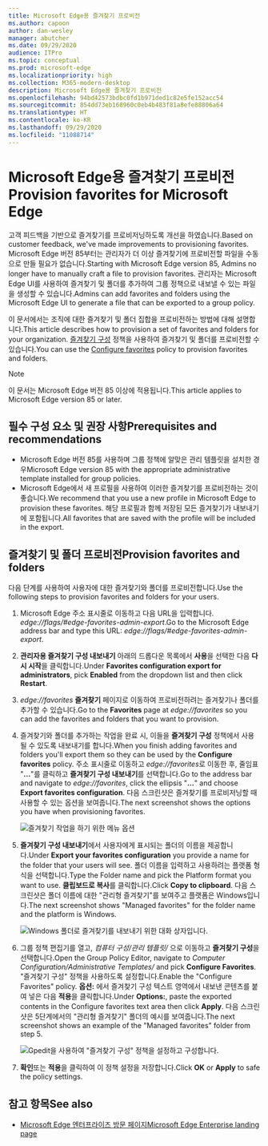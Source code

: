 ```yaml
---
title: Microsoft Edge용 즐겨찾기 프로비전
ms.author: capoon
author: dan-wesley
manager: abutcher
ms.date: 09/29/2020
audience: ITPro
ms.topic: conceptual
ms.prod: microsoft-edge
ms.localizationpriority: high
ms.collection: M365-modern-desktop
description: Microsoft Edge용 즐겨찾기 프로비전
ms.openlocfilehash: 94bd42573bdbc0fd1b971ded1c82e5fe152acc54
ms.sourcegitcommit: 854dd73eb168960c0eb4b483f81a8efe88806a64
ms.translationtype: HT
ms.contentlocale: ko-KR
ms.lasthandoff: 09/29/2020
ms.locfileid: "11088714"
---
```

# <span data-ttu-id="f4f42-103">Microsoft Edge용 즐겨찾기 프로비전</span><span class="sxs-lookup"><span data-stu-id="f4f42-103">Provision favorites for Microsoft Edge</span></span>

<span data-ttu-id="f4f42-104">고객 피드백을 기반으로 즐겨찾기를 프로비저닝하도록 개선을 하였습니다.</span><span class="sxs-lookup"><span data-stu-id="f4f42-104">Based on customer feedback, we've made improvements to provisioning favorites.</span></span> <span data-ttu-id="f4f42-105">Microsoft Edge 버전 85부터는 관리자가 더 이상 즐겨찾기에 프로비전할 파일을 수동으로 만들 필요가 없습니다.</span><span class="sxs-lookup"><span data-stu-id="f4f42-105">Starting with Microsoft Edge version 85, Admins no longer have to manually craft a file to provision favorites.</span></span> <span data-ttu-id="f4f42-106">관리자는 Microsoft Edge UI를 사용하여 즐겨찾기 및 폴더를 추가하여 그룹 정책으로 내보낼 수 있는 파일을 생성할 수 있습니다.</span><span class="sxs-lookup"><span data-stu-id="f4f42-106">Admins can add favorites and folders using the Microsoft Edge UI to generate a file that can be exported to a group policy.</span></span>

<span data-ttu-id="f4f42-107">이 문서에서는 조직에 대한 즐겨찾기 및 폴더 집합을 프로비전하는 방법에 대해 설명합니다.</span><span class="sxs-lookup"><span data-stu-id="f4f42-107">This article describes how to provision a set of favorites and folders for your organization.</span></span> <span data-ttu-id="f4f42-108">[즐겨찾기 구성](https://docs.microsoft.com//DeployEdge/microsoft-edge-policies#configure-favorites) 정책을 사용하여 즐겨찾기 및 폴더를 프로비전할 수 있습니다.</span><span class="sxs-lookup"><span data-stu-id="f4f42-108">You can use the [Configure favorites](https://docs.microsoft.com//DeployEdge/microsoft-edge-policies#configure-favorites) policy to provision favorites and folders.</span></span>

> [!NOTE]
> <span data-ttu-id="f4f42-109">이 문서는 Microsoft Edge 버전 85 이상에 적용됩니다.</span><span class="sxs-lookup"><span data-stu-id="f4f42-109">This article applies to Microsoft Edge version 85 or later.</span></span>

## <span data-ttu-id="f4f42-110">필수 구성 요소 및 권장 사항</span><span class="sxs-lookup"><span data-stu-id="f4f42-110">Prerequisites and recommendations</span></span>

- <span data-ttu-id="f4f42-111">Microsoft Edge 버전 85를 사용하며 그룹 정책에 알맞은 관리 템플릿을 설치한 경우</span><span class="sxs-lookup"><span data-stu-id="f4f42-111">Microsoft Edge version 85 with the appropriate administrative template installed for group policies.</span></span>
- <span data-ttu-id="f4f42-112">Microsoft Edge에서 새 프로필을 사용하여 이러한 즐겨찾기를 프로비전하는 것이 좋습니다.</span><span class="sxs-lookup"><span data-stu-id="f4f42-112">We recommend that you use a new profile in Microsoft Edge to provision these favorites.</span></span> <span data-ttu-id="f4f42-113">해당 프로필과 함께 저장된 모든 즐겨찾기가 내보내기에 포함됩니다.</span><span class="sxs-lookup"><span data-stu-id="f4f42-113">All favorites that are saved with the profile will be included in the export.</span></span>  

## <span data-ttu-id="f4f42-114">즐겨찾기 및 폴더 프로비전</span><span class="sxs-lookup"><span data-stu-id="f4f42-114">Provision favorites and folders</span></span>

<span data-ttu-id="f4f42-115">다음 단계를 사용하여 사용자에 대한 즐겨찾기와 폴더를 프로비전합니다.</span><span class="sxs-lookup"><span data-stu-id="f4f42-115">Use the following steps to provision favorites and folders for your users.</span></span>

1. <span data-ttu-id="f4f42-116">Microsoft Edge 주소 표시줄로 이동하고 다음 URL을 입력합니다. *edge://flags/#edge-favorites-admin-export*.</span><span class="sxs-lookup"><span data-stu-id="f4f42-116">Go to the Microsoft Edge address bar and type this URL: *edge://flags/#edge-favorites-admin-export*.</span></span>
2. <span data-ttu-id="f4f42-117">**관리자용 즐겨찾기 구성 내보내기** 아래의 드롭다운 목록에서 **사용**을 선택한 다음 **다시 시작**을 클릭합니다.</span><span class="sxs-lookup"><span data-stu-id="f4f42-117">Under **Favorites configuration export for administrators**, pick **Enabled** from the dropdown list and then click **Restart**.</span></span>

3. <span data-ttu-id="f4f42-118">*edge://favorites* **즐겨찾기** 페이지로 이동하여 프로비전하려는 즐겨찾기나 폴더를 추가할 수 있습니다.</span><span class="sxs-lookup"><span data-stu-id="f4f42-118">Go to the **Favorites** page at *edge://favorites* so you can add the favorites and folders that you want to provision.</span></span>

<!--
4. On the **Favorites bar**, click **Add folder**. The folder structure of favorites that are set in the profile you're using will be reflected in the folder you provision for your users. The next screenshot shows "Managed favorites", the folder we'll use to provision favorites.

   ![Add a folder](media/edge-learnmore-provision-favorites/provision-favorites-add-folder.png)

   > [!TIP]
   > Add existing folders that contain favorites you want to provision for your users.

5. Select "Managed favorites" and then click **Add favorite**. The next screenshot shows the favorite we've added.

   ![Add a favorite](media/edge-learnmore-provision-favorites/provision-favorites-add-favorite.png)-->

4. <span data-ttu-id="f4f42-119">즐겨찾기와 폴더를 추가하는 작업을 완료 시, 이들을 **즐겨찾기 구성** 정책에서 사용될 수 있도록 내보내기를 합니다.</span><span class="sxs-lookup"><span data-stu-id="f4f42-119">When you finish adding favorites and folders you'll export them so they can be used by the **Configure favorites** policy.</span></span> <span data-ttu-id="f4f42-120">주소 표시줄로 이동하고 *edge://favorites*로 이동한 후, 줄임표 "**...**"를 클릭하고 **즐겨찾기 구성 내보내기**를 선택합니다.</span><span class="sxs-lookup"><span data-stu-id="f4f42-120">Go to the address bar and navigate to *edge://favorites*, click the ellipsis "**…**" and choose **Export favorites configuration**.</span></span> <span data-ttu-id="f4f42-121">다음 스크린샷은 즐겨찾기를 프로비저닝할 때 사용할 수 있는 옵션을 보여줍니다.</span><span class="sxs-lookup"><span data-stu-id="f4f42-121">The next screenshot shows the options you have when provisioning favorites.</span></span>

   ![즐겨찾기 작업을 하기 위한 메뉴 옵션](media/edge-learnmore-provision-favorites/provision-favorites-menu-options.png)

5. <span data-ttu-id="f4f42-123">**즐겨찾기 구성 내보내기**에서 사용자에게 표시되는 폴더의 이름을 제공합니다.</span><span class="sxs-lookup"><span data-stu-id="f4f42-123">Under **Export your favorites configuration** you provide a name for the folder that your users will see.</span></span> <span data-ttu-id="f4f42-124">폴더 이름을 입력하고 사용하려는 플랫폼 형식을 선택합니다.</span><span class="sxs-lookup"><span data-stu-id="f4f42-124">Type the Folder name and pick the Platform format you want to use.</span></span> <span data-ttu-id="f4f42-125">**클립보드로 복사**를 클릭합니다.</span><span class="sxs-lookup"><span data-stu-id="f4f42-125">Click **Copy to clipboard**.</span></span> <span data-ttu-id="f4f42-126">다음 스크린샷은 폴더 이름에 대한 "관리형 즐겨찾기"를 보여주고 플랫폼은 Windows입니다.</span><span class="sxs-lookup"><span data-stu-id="f4f42-126">The next screenshot shows "Managed favorites" for the folder name and the platform is Windows.</span></span>

   ![Windows 폴더로 즐겨찾기를 내보내기 위한 대화 상자입니다.](media/edge-learnmore-provision-favorites/provision-favorites-export.png)

6. <span data-ttu-id="f4f42-128">그룹 정책 편집기를 열고, *컴퓨터 구성/관리 템플릿/* 으로 이동하고 **즐겨찾기 구성**을 선택합니다.</span><span class="sxs-lookup"><span data-stu-id="f4f42-128">Open the Group Policy Editor, navigate to *Computer Configuration/Administrative Templates/* and pick **Configure Favorites**.</span></span> <span data-ttu-id="f4f42-129">"즐겨찾기 구성" 정책을 사용하도록 설정합니다.</span><span class="sxs-lookup"><span data-stu-id="f4f42-129">Enable the "Configure Favorites" policy.</span></span> <span data-ttu-id="f4f42-130">**옵션:** 에서 즐겨찾기 구성 텍스트 영역에서 내보낸 콘텐츠를 붙여 넣은 다음 **적용**을 클릭합니다.</span><span class="sxs-lookup"><span data-stu-id="f4f42-130">Under **Options:**, paste the exported contents in the Configure favorites text area then click **Apply**.</span></span> <span data-ttu-id="f4f42-131">다음 스크린샷은 5단계에서의 "관리형 즐겨찾기" 폴더의 예시를 보여줍니다.</span><span class="sxs-lookup"><span data-stu-id="f4f42-131">The next screenshot shows an example of the "Managed favorites" folder from step 5.</span></span>

   ![Gpedit을 사용하여 "즐겨찾기 구성" 정책을 설정하고 구성합니다.](media/edge-learnmore-provision-favorites/provision-favorites-gpedit.png)

7. <span data-ttu-id="f4f42-133">**확인**또는 **적용**을 클릭하여 이 정책 설정을 저장합니다.</span><span class="sxs-lookup"><span data-stu-id="f4f42-133">Click **OK** or **Apply** to safe the policy settings.</span></span>

## <span data-ttu-id="f4f42-134">참고 항목</span><span class="sxs-lookup"><span data-stu-id="f4f42-134">See also</span></span>

- [<span data-ttu-id="f4f42-135">Microsoft Edge 엔터프라이즈 방문 페이지</span><span class="sxs-lookup"><span data-stu-id="f4f42-135">Microsoft Edge Enterprise landing page</span></span>](https://aka.ms/EdgeEnterprise)